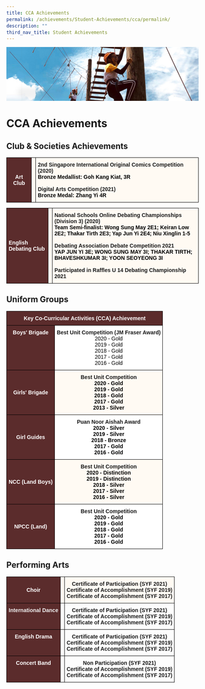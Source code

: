```yaml
---
title: CCA Achievements
permalink: /achievements/Student-Achievements/cca/permalink/
description: ""
third_nav_title: Student Achievements
---
```

![](/images/achievements.jpg)

CCA Achievements
================

Club & Societies Achievements
-----------------------------

<style type="text/css">
.tg  {border-collapse:collapse;border-spacing:0;}
.tg td{border-color:black;border-style:solid;border-width:1px;font-family:Arial, sans-serif;font-size:14px;
  overflow:hidden;padding:10px 5px;word-break:normal;}
.tg th{border-color:black;border-style:solid;border-width:1px;font-family:Arial, sans-serif;font-size:14px;
  font-weight:normal;overflow:hidden;padding:10px 5px;word-break:normal;}
.tg .tg-n304{background-color:#5B2C2C;color:#FFF;font-weight:bold;text-align:center;vertical-align:middle}
.tg .tg-1xbg{background-color:#FFFAF3;text-align:left;vertical-align:top}
.tg .tg-tmat{background-color:#FFFAF3;font-weight:bold;text-align:left;vertical-align:top}
</style>
<table class="tg">
<thead>
  <tr>
    <td class="tg-n304"><span style="font-weight:bold;color:#FFF;background-color:#5B2C2C">Art Club</span></td>
    <td class="tg-1xbg"></td>
    <td class="tg-tmat" colspan="3">2nd Singapore International Original Comics Competition (2020)<br><span style="color:#000;background-color:#FFFAF3">Bronze Medallist: Goh Kang Kiat, 3R</span><br><br>Digital Arts Competition (2021)<br><span style="color:#000;background-color:#FFFAF3">Bronze Medal: Zhang Yi 4R</span></td>
  </tr>
</thead>
</table>

<style type="text/css">
.tg  {border-collapse:collapse;border-spacing:0;}
.tg td{border-color:black;border-style:solid;border-width:1px;font-family:Arial, sans-serif;font-size:14px;
  overflow:hidden;padding:10px 5px;word-break:normal;}
.tg th{border-color:black;border-style:solid;border-width:1px;font-family:Arial, sans-serif;font-size:14px;
  font-weight:normal;overflow:hidden;padding:10px 5px;word-break:normal;}
.tg .tg-1xbg{background-color:#FFFAF3;text-align:left;vertical-align:top}
.tg .tg-dnru{background-color:#5B2C2C;color:#FFF;font-weight:bold;text-align:left;vertical-align:middle}
.tg .tg-tmat{background-color:#FFFAF3;font-weight:bold;text-align:left;vertical-align:top}
</style>
<table class="tg">
<thead>
  <tr>
    <td class="tg-dnru"><span style="font-weight:bold;color:#FFF;background-color:#5B2C2C">English Debating Club</span></td>
    <td class="tg-1xbg"></td>
    <td class="tg-tmat" colspan="3">National Schools Online Debating Championships (Division 3) (2020)<br><span style="color:#000;background-color:#FFFAF3">Team Semi-finalist: Wong Sung May 2E1; Keiran Low 2E2; Thakar Tirth 2E3; Yap Jun Yi 2E4; Niu Xinglin 1-5</span><br><br>Debating Association Debate Competition 2021<br><span style="color:#000;background-color:#FFFAF3">YAP JUN YI 3E; WONG SUNG MAY 3I; THAKAR TIRTH; BHAVESHKUMAR 3I; YOON SEOYEONG 3I</span><br><br>Participated in Raffles U 14 Debating Championship 2021</td>
  </tr>
</thead>
</table>

Uniform Groups
--------------

<style type="text/css">
.tg  {border-collapse:collapse;border-spacing:0;}
.tg td{border-color:black;border-style:solid;border-width:1px;font-family:Arial, sans-serif;font-size:14px;
  overflow:hidden;padding:10px 5px;word-break:normal;}
.tg th{border-color:black;border-style:solid;border-width:1px;font-family:Arial, sans-serif;font-size:14px;
  font-weight:normal;overflow:hidden;padding:10px 5px;word-break:normal;}
.tg .tg-n304{background-color:#5B2C2C;color:#FFF;font-weight:bold;text-align:center;vertical-align:middle}
.tg .tg-eqj8{background-color:#5B2C2C;color:#FFF;font-weight:bold;text-align:center;vertical-align:top}
.tg .tg-9hzb{background-color:#FFF;font-weight:bold;text-align:center;vertical-align:top}
.tg .tg-fvar{background-color:#FFFAF3;font-weight:bold;text-align:center;vertical-align:top}
</style>
<table class="tg">
<thead>
  <tr>
    <th class="tg-n304" colspan="5"><span style="font-weight:bold;color:#FFF;background-color:#5B2C2C">Key Co-Curricular Activities (CCA) Achievement</span></th>
  </tr>
</thead>
<tbody>
  <tr>
    <td class="tg-eqj8">Boys' Brigade</td>
    <td class="tg-9hzb" colspan="4">Best Unit Competition (JM Fraser Award)<br><span style="font-weight:400;color:#000">2020 - Gold</span><br><span style="font-weight:400;color:#000">2019 - Gold</span><br><span style="font-weight:400;color:#000">2018 - Gold</span><br><span style="font-weight:400;color:#000">2017 - Gold</span><br><span style="font-weight:400;color:#000">2016 - Gold</span></td>
  </tr>
  <tr>
    <td class="tg-n304"><span style="font-weight:bold;color:#FFF;background-color:#5B2C2C">Girls' Brigade</span></td>
    <td class="tg-fvar" colspan="4">Best Unit Competition<br><span style="color:#000;background-color:#FFFAF3">2020 - Gold</span><br><span style="color:#000;background-color:#FFFAF3">2019 - Gold</span><br><span style="color:#000;background-color:#FFFAF3">2018 - Gold</span><br><span style="color:#000;background-color:#FFFAF3">2017 - Gold</span><br><span style="color:#000;background-color:#FFFAF3">2013 - Silver</span></td>
  </tr>
  <tr>
    <td class="tg-n304"><span style="font-weight:bold;color:#FFF;background-color:#5B2C2C">Girl Guides</span></td>
    <td class="tg-9hzb" colspan="4">Puan Noor Aishah Award<br><span style="color:#000;background-color:#FFF">2020 - Silver</span><br><span style="color:#000;background-color:#FFF">2019 - Silver</span><br><span style="color:#000;background-color:#FFF">2018 - Bronze</span><br><span style="color:#000;background-color:#FFF">2017 - Gold</span><br><span style="color:#000;background-color:#FFF">2016 - Gold</span><br></td>
  </tr>
  <tr>
    <td class="tg-n304"><span style="font-weight:bold;color:#FFF;background-color:#5B2C2C">NCC (Land Boys)</span></td>
    <td class="tg-fvar" colspan="4">Best Unit Competition<br><span style="color:#000;background-color:#FFFAF3">2020 - Distinction</span><br><span style="color:#000;background-color:#FFFAF3">2019 - Distinction</span><br><span style="color:#000;background-color:#FFFAF3">2018 - Silver</span><br><span style="color:#000;background-color:#FFFAF3">2017 - Silver</span><br><span style="color:#000;background-color:#FFFAF3">2016 - Silver</span></td>
  </tr>
  <tr>
    <td class="tg-n304"><span style="font-weight:bold;color:#FFF;background-color:#5B2C2C">NPCC (Land)</span></td>
    <td class="tg-9hzb" colspan="4">Best Unit Competition<br><span style="color:#000;background-color:#FFF">2020 - Gold</span><br><span style="color:#000;background-color:#FFF">2019 - Gold</span><br><span style="color:#000;background-color:#FFF">2018 - Gold</span><br><span style="color:#000;background-color:#FFF">2017 - Gold</span><br><span style="color:#000;background-color:#FFF">2016 - Gold</span></td>
  </tr>
</tbody>
</table>

Performing Arts
---------------

<style type="text/css">
.tg  {border-collapse:collapse;border-spacing:0;}
.tg td{border-color:black;border-style:solid;border-width:1px;font-family:Arial, sans-serif;font-size:14px;
  overflow:hidden;padding:10px 5px;word-break:normal;}
.tg th{border-color:black;border-style:solid;border-width:1px;font-family:Arial, sans-serif;font-size:14px;
  font-weight:normal;overflow:hidden;padding:10px 5px;word-break:normal;}
.tg .tg-n304{background-color:#5B2C2C;color:#FFF;font-weight:bold;text-align:center;vertical-align:middle}
.tg .tg-1xbg{background-color:#FFFAF3;text-align:left;vertical-align:top}
.tg .tg-fvar{background-color:#FFFAF3;font-weight:bold;text-align:center;vertical-align:top}
.tg .tg-9s8r{background-color:#5b2c2c;text-align:left;vertical-align:top}
.tg .tg-0lax{text-align:left;vertical-align:top}
.tg .tg-amwm{font-weight:bold;text-align:center;vertical-align:top}
.tg .tg-qlzd{background-color:#5b2c2c;text-align:center;vertical-align:top}
</style>
<table class="tg">
<thead>
  <tr>
    <th class="tg-n304"><span style="color:#FFF">Choir</span></th>
    <th class="tg-1xbg"></th>
    <th class="tg-fvar" colspan="3">Certificate of Participation (SYF 2021)<br>Certificate of Accomplishment (SYF 2019)<br>Certificate of Accomplishment (SYF 2017)</th>
  </tr>
</thead>
<tbody>
  <tr>
    <td class="tg-9s8r"><span style="font-weight:bold;color:#EFEFEF">International Dance</span></td>
    <td class="tg-0lax"></td>
    <td class="tg-amwm" colspan="3"><span style="font-style:normal">Certificate of Participation (SYF 2021)</span><br><span style="font-style:normal">Certificate of Accomplishment (SYF 2019)</span><br><span style="font-style:normal">Certificate of Accomplishment (SYF 2017)</span><br></td>
  </tr>
  <tr>
    <td class="tg-qlzd"><span style="font-weight:bold;color:#FFF">English Drama</span></td>
    <td class="tg-0lax"></td>
    <td class="tg-amwm" colspan="3"><span style="font-style:normal">Certificate of Participation (SYF 2021)</span><br><span style="font-style:normal">Certificate of Accomplishment (SYF 2019)</span><br><span style="font-style:normal">Certificate of Accomplishment (SYF 2017)</span></td>
  </tr>
  <tr>
    <td class="tg-qlzd"><span style="font-weight:bold;color:#FFF">Concert Band</span></td>
    <td class="tg-0lax"></td>
    <td class="tg-amwm" colspan="3"><span style="font-style:normal">Non Participation (SYF 2021)</span><br><span style="font-style:normal">Certificate of Accomplishment (SYF 2019)</span><br><span style="font-style:normal">Certificate of Accomplishment (SYF 2017)</span></td>
  </tr>
</tbody>
</table>